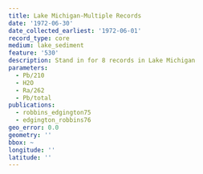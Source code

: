 ```yaml
---
title: Lake Michigan-Multiple Records
date: '1972-06-30'
date_collected_earliest: '1972-06-01'
record_type: core
medium: lake_sediment
feature: '530'
description: Stand in for 8 records in Lake Michigan
parameters:
  - Pb/210
  - H2O
  - Ra/262
  - Pb/total
publications:
  - robbins_edgington75
  - edgington_robbins76
geo_error: 0.0
geometry: ''
bbox: ~
longitude: ''
latitude: ''
---
```

